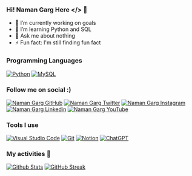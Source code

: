 ### Hi! Naman Garg Here </> 👋

- 🔭 I’m currently working on goals
- 🌱 I’m learning Python and SQL
- 💬 Ask me about nothing
- ⚡ Fun fact: I'm still finding fun fact

### Programming Languages
<!-- PYTHON -->
<p><a href="https://www.python.org/" target="blank"><img src="https://img.shields.io/badge/Python-EAB300.svg?style=for-the-badge&logo=Python&logoColor=white" alt="Python" /></a>
<!-- SQL -->
<a href="https://www.mysql.com/" target="blank"><img src="https://img.shields.io/badge/MySQL-4479A1.svg?style=for-the-badge&logo=MySQL&logoColor=white" alt="MySQL" /></a>
</p>

### Follow me on social :)
<!-- GITHUB -->
<p align="left"> <a href="https://github.com/namangarg2075" target="blank"><img src="https://img.shields.io/badge/Github-181717?style=for-the-badge&logo=GitHub&logoColor=white" alt="Naman Garg GitHub" /></a> 
<!-- TWITTER -->
<a href="https://twitter.com/namangarg2075" target="blank"><img src="https://img.shields.io/badge/Twitter-1DA1F2?style=for-the-badge&logo=twitter&logoColor=white" alt="Naman Garg Twitter" /></a>
<!-- INSTAGRAM -->
<a href="https://instagram.com/namangarg2075" target="blank"><img src="https://img.shields.io/badge/Instagram-E4405F?style=for-the-badge&logo=instagram&logoColor=white" alt="Naman Garg Instagram" /></a>
<!-- LINKEDIN -->
<a href="https://linkedin.com/in/namangarg2075" target="blank"><img src="https://img.shields.io/badge/Linkedin-0A66C2?style=for-the-badge&logo=Linkedin&logoColor=white" alt="Naman Garg Linkedin" /></a>
<!-- YOUTUBE -->
<a href="https://youtube.com/@namangarg2075" target="blank"><img src="https://img.shields.io/badge/YouTube-FF0000?style=for-the-badge&logo=YouTube&logoColor=white" alt="Naman Garg YouTube" /></a></p>

### Tools I use
<!-- VISUAL STUDIO CODE -->
<p><a href="https://code.visualstudio.com/" target="blank"><img src="https://img.shields.io/badge/Visual%20Studio%20Code-007ACC.svg?style=for-the-badge&logo=Visual-Studio-Code&logoColor=white" alt="Visual Studio Code" /></a>
<!--  GIT -->
<a href="https://git-scm.com/" target="blank"><img src="https://img.shields.io/badge/Git-F05032.svg?style=for-the-badge&logo=Git&logoColor=white" alt="Git" /></a>
<!--  NOTION -->
<a href="https://www.notion.so/" target="blank"><img src="https://img.shields.io/badge/Notion-000000.svg?style=for-the-badge&logo=Notion&logoColor=white" alt="Notion" /></a>
<!--  ChatGPT -->
<a href="https://chat.openai.com/" target="blank"><img src="https://img.shields.io/badge/ChatGPT-00AC47.svg?style=for-the-badge&logo=ChatBot&logoColor=white" alt="ChatGPT" /></a>
</p>

### My activities 👀
[![Github Stats](https://github-readme-stats.vercel.app/api?username=NamanGarg2075&count_private=true&show_icons=true&title_color=fff&icon_color=79ff97&text_color=9f9f9f&bg_color=151515)](#)
[![GitHub Streak](https://streak-stats.demolab.com?user=NamanGarg2075&theme=dark&border_radius=3&date_format=j%20M%5B%20Y%5D&card_width=465&fire=DADADA&ring=606060&currStreakLabel=79FF97)](#)
